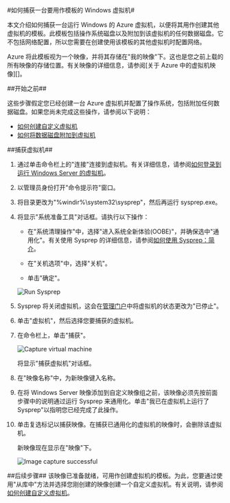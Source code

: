 <properties linkid="manage-windows-howto-capture-an-image" urlDisplayName="Capture an image" pageTitle="捕获运行 Windows Server 的虚拟机的映像" metaKeywords="Azure capture image vm, capturing vm" description="了解如何捕获运行 Windows Server 2008 R2 的 Azure 虚拟机 (VM) 的映像。 " metaCanonical="" services="virtual-machines" documentationCenter="" title="How to Capture an Image of a Virtual Machine Running Windows Server" authors="kathydav" solutions="" manager="jeffreyg" editor="tysonn" />
<tags ms.service="virtual-machines"
    ms.date="03/13/2015"
    wacn.date="04/11/2015"
    />

#如何捕获一台要用作模板的 Windows 虚拟机#

本文介绍如何捕获一台运行 Windows 的 Azure 虚拟机，以便将其用作创建其他虚拟机的模板。此模板包括操作系统磁盘以及附加到该虚拟机的任何数据磁盘。它不包括网络配置，所以您需要在创建使用该模板的其他虚拟机时配置网络。

Azure 将此模板视为一个映像，并将其存储在"我的映像"下。这也是您之前上载的所有映像的存储位置。有关映像的详细信息，请参阅[关于 Azure 中的虚拟机映像][]。

##开始之前##

这些步骤假定您已经创建一台 Azure 虚拟机并配置了操作系统，包括附加任何数据磁盘。如果您尚未完成这些操作，请参阅以下说明：

- [如何创建自定义虚拟机][]
- [如何将数据磁盘附加到虚拟机][]

##捕获虚拟机##

1. 通过单击命令栏上的"连接"连接到虚拟机。有关详细信息，请参阅[如何登录到运行 Windows Server 的虚拟机][]。

2.	以管理员身份打开"命令提示符"窗口。


3.	将目录更改为"%windir%\system32\sysprep"，然后再运行 sysprep.exe。


4. 	将显示"系统准备工具"对话框。请执行以下操作：


	- 在"系统清理操作"中，选择"进入系统全新体验(OOBE)"，并确保选中"通用化"。有关使用 Sysprep 的详细信息，请参阅[如何使用 Sysprep：简介][]。

	- 在"关机选项"中，选择"关机"。

	- 单击"确定"。

	![Run Sysprep](./media/virtual-machines-capture-image-windows-server/SysprepGeneral.png)

7.	Sysprep 将关闭虚拟机，这会在[管理门户](http://manage.windowsazure.cn)中将虚拟机的状态更改为"已停止"。


8.	单击"虚拟机"，然后选择您要捕获的虚拟机。

9.	在命令栏上，单击"捕获"。

	![Capture virtual machine](./media/virtual-machines-capture-image-windows-server/CaptureVM.png)

	将显示"捕获虚拟机"对话框。

10.	在"映像名称"中，为新映像键入名称。

11.	在将 Windows Server 映像添加到自定义映像组之前，该映像必须先按前面步骤中的说明通过运行 Sysprep 来通用化。单击"我已在虚拟机上运行了 Sysprep"以指明您已经完成了此操作。

12.	单击复选标记以捕获映像。在捕获已通用化的虚拟机的映像时，会删除该虚拟机。

	新映像现在显示在"映像"下。

	![Image capture successful](./media/virtual-machines-capture-image-windows-server/VMCapturedImageAvailable.png)

##后续步骤##
该映像已准备就绪，可用作创建虚拟机的模板。为此，您要通过使用"从库中"方法并选择您刚创建的映像创建一个自定义虚拟机。有关说明，请参阅[如何创建自定义虚拟机][]。

	
[管理磁盘和映像]:http://msdn.microsoft.com/zh-cn/library/azure/jj672979.aspx
[如何创建自定义虚拟机]: ../virtual-machines-create-custom/
[如何将数据磁盘附加到虚拟机]: ../storage-windows-attach-disk/
[如何登录到运行 Windows Server 的虚拟机]:/zh-cn/documentation/articles/virtual-machines-log-on-windows-server/
[如何使用 Sysprep：简介]:http://technet.microsoft.com/zh-cn/library/bb457073.aspx
[运行 Sysprep.exe]: ./media/virtual-machines-capture-image-windows-server/SysprepCommand.png
[进入 Sysprep.exe 选项]: ./media/virtual-machines-capture-image-windows-server/SysprepGeneral.png
[虚拟机已停止]: ./media/virtual-machines-capture-image-windows-server/SysprepStopped.png
[捕获虚拟机的映像]: ./media/virtual-machines-capture-image-windows-server/CaptureVM.png
[输入映像名称]: ./media/virtual-machines-capture-image-windows-server/Capture.png
[成功捕获映像]: ./media/virtual-machines-capture-image-windows-server/CaptureSuccess.png
[使用捕获的映像]: ./media/virtual-machines-capture-image-windows-server/MyImagesWindows.png
